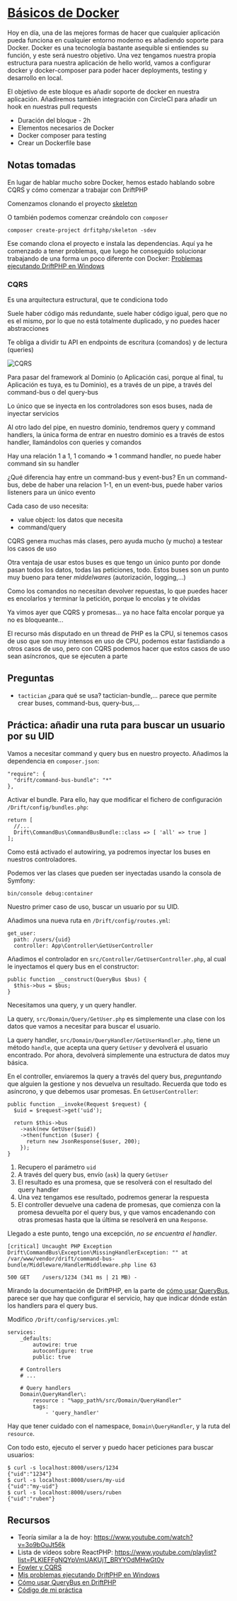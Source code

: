 # [Básicos de Docker](https://php.coach/course.es.html#docker-basics)

Hoy en día, una de las mejores formas de hacer que cualquier aplicación pueda 
funciona en cualquier entorno moderno es añadiendo soporte para Docker. Docker 
es una tecnología bastante asequible si entiendes su función, y este será nuestro 
objetivo. Una vez tengamos nuestra propia estructura para nuestra aplicación de 
hello world, vamos a configurar docker y docker-composer para poder hacer 
deployments, testing y desarrollo en local.

El objetivo de este bloque es añadir soporte de docker en nuestra aplicación. 
Añadiremos también integración con CircleCI para añadir un hook en nuestras 
pull requests

- Duración del bloque - 2h
- Elementos necesarios de Docker
- Docker composer para testing
- Crear un Dockerfile base

## Notas tomadas

En lugar de hablar mucho sobre Docker, hemos estado hablando sobre CQRS y cómo
comenzar a trabajar con DriftPHP

Comenzamos clonando el proyecto [skeleton](https://github.com/driftphp/skeleton)

O también podemos comenzar creándolo con `composer`

```
composer create-project drfitphp/skeleton -sdev
```

Ese comando clona el proyecto e instala las dependencias. Aquí ya he comenzado
a tener problemas, que luego he conseguido solucionar trabajando de una forma
un poco diferente con Docker: 
[Problemas ejecutando DriftPHP en Windows](https://github.com/rchavarria/driftphp-skeleton/blob/master/docs/running-project-on-windows.md)

### CQRS

Es una arquitectura estructural, que te condiciona todo

Suele haber código más redundante, suele haber código igual, pero que no es el
mismo, por lo que no está totalmente duplicado, y no puedes hacer abstracciones

Te obliga a dividir tu API en endpoints de escritura (comandos) y de lectura
(queries)

![CQRS](../assets/images/2020/cqrs.jpg)

Para pasar del framework al Dominio (o Aplicación casi, porque al final, tu
Aplicación es tuya, es tu Dominio), es a través de un pipe, a través del 
command-bus o del query-bus

Lo único que se inyecta en los controladores son esos buses, nada de inyectar
servicios

Al otro lado del pipe, en nuestro dominio, tendremos query y command handlers,
la única forma de entrar en nuestro dominio es a través de estos handler,
llamándolos con queries y comandos

Hay una relación 1 a 1, 1 comando => 1 command handler, no puede haber command
sin su handler

¿Qué diferencia hay entre un command-bus y event-bus? En un command-bus, debe de
haber una relacion 1-1, en un event-bus, puede haber varios listeners para un único
evento

Cada caso de uso necesita:

- value object: los datos que necesita
- command/query

CQRS genera muchas más clases, pero ayuda mucho (y mucho) a testear los casos de
uso

Otra ventaja de usar estos buses es que tengo un único punto por donde pasan
todos los datos, todas las peticiones, todo. Estos buses son un punto muy
bueno para tener *middelwares* (autorización, logging,...)

Como los comandos no necesitan devolver repuestas, lo que puedes hacer es
encolarlos y terminar la petición, porque lo encolas y te olvidas

Ya vimos ayer que CQRS y promesas... ya no hace falta encolar porque ya no es
bloqueante...

El recurso más disputado en un thread de PHP es la CPU, si tenemos casos de uso
que son muy intensos en uso de CPU, podemos estar fastidiando a otros casos de 
uso, pero con CQRS podemos hacer que estos casos de uso sean asíncronos, que se
ejecuten a parte

## Preguntas

- `tactician` ¿para qué se usa? tactician-bundle,... parece que permite crear
buses, command-bus, query-bus,...

## Práctica: añadir una ruta para buscar un usuario por su UID

Vamos a necesitar command y query bus en nuestro proyecto. Añadimos la dependencia
en `composer.json`:

```
"require": {
  "drift/command-bus-bundle": "*"
},
```

Activar el bundle. Para ello, hay que modificar el fichero de configuración
`/Drift/config/bundles.php`:

```
return [
  //...
  Drift\CommandBus\CommandBusBundle::class => [ 'all' => true ]
];
```

Como está activado el autowiring, ya podremos inyectar los buses en nuestros
controladores.

Podemos ver las clases que pueden ser inyectadas usando la consola de Symfony:

```
bin/console debug:container
```

Nuestro primer caso de uso, buscar un usuario por su UID.

Añadimos una nueva ruta en `/Drift/config/routes.yml`:

```
get_user:
  path: /users/{uid}
  controller: App\Controller\GetUserController
```

Añadimos el controlador en `src/Controller/GetUserController.php`, al cual le
inyectamos el query bus en el constructor:

```
public function __construct(QueryBus $bus) {
  $this->bus = $bus;
}
```

Necesitamos una query, y un query handler.

La query, `src/Domain/Query/GetUser.php` es simplemente una clase con los datos
que vamos a necesitar para buscar el usuario.

La query handler, `src/Domain/QueryHandler/GetUserHandler.php`, tiene un método
`handle`, que acepta una query `GetUser` y devolverá el usuario encontrado.
Por ahora, devolverá simplemente una estructura de datos muy básica.

En el controller, enviaremos la query a través del query bus, *preguntando* que
alguien la gestione y nos devuelva un resultado. Recuerda que todo es asíncrono,
y que debemos usar promesas. En `GetUserController`:

```
public function __invoke(Request $request) {
  $uid = $request->get('uid');

  return $this->bus
    ->ask(new GetUser($uid))
    ->then(function ($user) {
      return new JsonResponse($user, 200);
    });
}
```

1. Recupero el parámetro `uid`
2. A través del query bus, envío (`ask`) la query `GetUser`
3. El resultado es una promesa, que se resolverá con el resultado del query
handler
4. Una vez tengamos ese resultado, podremos generar la respuesta
3. El controller devuelve una cadena de promesas, que comienza con la promesa
devuelta por el query bus, y que vamos encadenando con otras promesas hasta que
la última se resolverá en una `Response`. 

Llegado a este punto, tengo una excepción, *no se encuentra el handler*.

```
[critical] Uncaught PHP Exception Drift\CommandBus\Exception\MissingHandlerException: "" at /var/www/vendor/drift/command-bus-bundle/Middleware/HandlerMiddleware.php line 63

500 GET    /users/1234 (341 ms | 21 MB) - 
```

Mirando la documentación de DriftPHP, en la parte de 
[cómo usar QueryBus](https://driftphp.io/#/?id=query-bus), parece ser que hay
que configurar el servicio, hay que indicar dónde están los handlers para el
query bus.

Modifico `/Drift/config/services.yml`:

```
services:
    _defaults:
        autowire: true
        autoconfigure: true
        public: true

    # Controllers
    # ...

    # Query handlers
    Domain\QueryHandler\:
        resource : "%app_path%/src/Domain/QueryHandler"
        tags:
            - 'query_handler'
```

Hay que tener cuidado con el namespace, `Domain\QueryHandler`, y la ruta del
`resource`.

Con todo esto, ejecuto el server y puedo hacer peticiones para buscar usuarios:

```
$ curl -s localhost:8000/users/1234
{"uid":"1234"}
$ curl -s localhost:8000/users/my-uid
{"uid":"my-uid"}
$ curl -s localhost:8000/users/ruben
{"uid":"ruben"}
```

## Recursos

- Teoría similar a la de hoy: https://www.youtube.com/watch?v=3o9bOuJt56k
- Lista de vídeos sobre ReactPHP: https://www.youtube.com/playlist?list=PLKIEFFgNQYpVmUAKUjT_BRYYOdMHwGt0v
- [Fowler y CQRS](https://martinfowler.com/bliki/CQRS.html)
- [Mis problemas ejecutando DriftPHP en Windows](https://github.com/rchavarria/driftphp-skeleton/blob/master/docs/running-project-on-windows.md)
- [Cómo usar QueryBus en DriftPHP](https://driftphp.io/#/?id=query-bus)
- [Código de mi práctica](https://github.com/rchavarria/driftphp-skeleton/tree/get-user)
